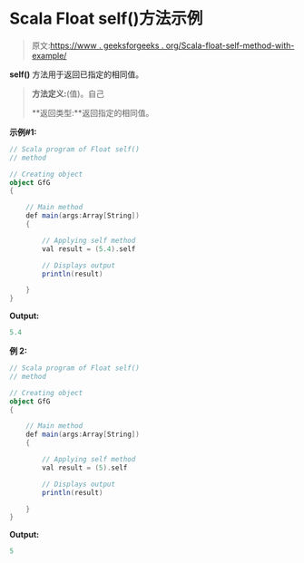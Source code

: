 # Scala Float self()方法示例

> 原文:[https://www . geeksforgeeks . org/Scala-float-self-method-with-example/](https://www.geeksforgeeks.org/scala-float-self-method-with-example/)

**self()** 方法用于返回已指定的相同值。

> **方法定义:**(值)。自己
> 
> **返回类型:**返回指定的相同值。

**示例#1:**

```scala
// Scala program of Float self()
// method

// Creating object
object GfG
{ 

    // Main method
    def main(args:Array[String])
    {

        // Applying self method
        val result = (5.4).self

        // Displays output
        println(result)

    }
}  
```

**Output:**

```scala
5.4

```

**例 2:**

```scala
// Scala program of Float self()
// method

// Creating object
object GfG
{ 

    // Main method
    def main(args:Array[String])
    {

        // Applying self method
        val result = (5).self

        // Displays output
        println(result)

    }
} 
```

**Output:**

```scala
5

```